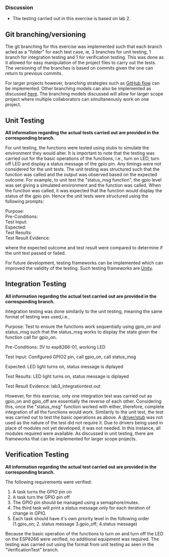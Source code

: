 ### Discussion
- The testing carried out in this exercise is based on lab 2.

## Git branching/versioning 

The git branching for this exercise was implemented such that each branch acted as a "folder" for each test case, ie, 3 branches for unit testing, 1 branch for integration testing and 1 for verification testing. This was done as it allowed for easy manipulation of the project files to carry out the tests. The versioning of the branches is based on commits given the one can return to previous commits. 

For larger projects however, branching strategies such as [GitHub flow](https://docs.github.com/en/get-started/quickstart/github-flow) can be implemented. Other branching models can also be implemented as discussed [here](https://nvie.com/posts/a-successful-git-branching-model/). The branching models discussed will allow for larger scope project where multiple collaborators can simultaneously work on one project.  

## Unit Testing
**All information regarding the actual tests carried out are provided in the corresponding branch.**  

For unit testing, the functions were tested using stubs to simulate the environment they would alter. It is important to note that the testing was carried out for the basic operations of the functions, i.e., turn on LED, turn off LED and display a status message of the gpio pin. Any timings were not considered for the unit tests. The unit testing was structured such that the function was called and the output was observed based on the expected outcome. For example, to unit test the "status_msg function", the gpio level was set giving a simulated environment and the function was called. When the function was called, it was expected that the function would display the status of the gpio pin. Hence the unit tests were structured using the following prompts:

Purpose:   
Pre-Conditions:      
Test Input:     
Expected:    
Test Results:   
Test Result Evidence:  

where the expected outcome and test result were compared to determine if the unit test passed or failed. 

For future development, testing frameworks can be implemented which can improved the validity of the testing. Such testing frameworks are [Unity](http://www.throwtheswitch.org).

## Integration Testing   
**All information regarding the actual test carried out are provided in the corresponding branch.**

Integration testing was done similarily to the unit testing, meaning the same format of testing was used,i.e.,  

Purpose: Test to ensure the functions work sequentially using gpio_on and status_msg such that the status_msg works to display the state given the function call for gpio_on.

Pre-Conditions: 3V to esp8266-01, working LED

Test Input: Conifgured GPIO2 pin, call gpio_on, call status_msg

Expected: LED light turns on, status message is diplayed

Test Results: LED light turns on, status message is diplayed

Test Result Evidence: lab3_integrationtest.out 

However, for this exercise, only one integration test was carried out as gpio_on and gpio_off are essentially the reverse of each other. Considering this, once the "status_msg" function worked with either, therefore, complete integration of all the functions would work. Similarily to the unit test, the test was carried out to test the basic operations as above. A [driver/stub](https://www.geeksforgeeks.org/difference-between-stubs-and-drivers/) was not used as the nature of the test did not require it. Due to drivers being used in place of modules not yet developed, it was not needed. In this instance, all modules required were available.  As discussed in unit testing, there are frameworks that can be implemented for larger scope projects.

## Verification Testing

**All information regarding the actual test carried out are provided in the corresponding branch.**

The following requirements were verified:

1. A task turns the GPIO pin on
2. A task turn the GPIO pin off
3. The GPIO pin should be managed using a semaphore/mutex.
4. The third task will print a status message only for each iteration of change in GPIO.
5. Each task should have it's own priority level in the following order (1.gpio_on; 2. status message 3.gpio_off; 4.status message)

Because the basic operation of the functions to turn on and turn off the LED on the ESP8266 were verified, no additional equipment was required. The testing was carried out using the format from unit testing as seen in the "VerificationTest" branch.